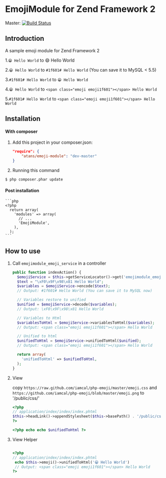 EmojiModule for Zend Framework 2
================================

Master: [![Build Status](https://secure.travis-ci.org/atans/EmojiModule.png?branch=master)](http://travis-ci.org/atans/EmojiModule)

Introduction
------------
A sample emoji module for Zend Framework 2

1.`😁 Hello World` to :smile: Hello World

2.`😁 Hello World` to `#1f601# Hello World` (You can save it to MySQL < 5.5)

3.`#1f601# Hello World` to `😁 Hello World`

4.`😁 Hello World` to `<span class="emoji emoji1f601"></span> Hello World`

5.`#1f601# Hello World` to `<span class="emoji emoji1f601"></span> Hello World`


Installation
------------

#### With composer

1. Add this project in your composer.json:

    ```json
    "require": {
        "atans/emoji-module": "dev-master"
    }
    ```

2. Running this command

  ```bash
  $ php composer.phar update
  ```

#### Post installation

    ```php
    <?php
      return array(
        'modules' => array(
          // ...
          'EmojiModule',
        ),
      );
    ```


How to use
-----------

1. Call `emojimodule_emoji_service` in a controller

    ```php
    public function indexAction() {
      $emojiService = $this->getServiceLocator()->get('emojimodule_emoji_service');
      $text = "\xF0\x9F\x98\x81 Hello World";
      $variables = $emojiService->encode($text);
      // Output: #1f601# Hello World (You can save it to MySQL now)

      // Variables restore to unified
      $unified = $emojiService->decode($variables);
      // Output: \xF0\x9F\x98\x81 Hello World

      // Variables to Html
      $variablesToHtml = $emojiService->variablesToHtml($variables);
      // Output: <span class="emoji emoji1f601"></span> Hello World

      // Unified to html
      $unifiedToHtml = $emojiService->unifiedToHtml($unified);
      // Output: <span class="emoji emoji1f601"></span> Hello World

      return array(
        'unifiedToHtml' => $unifiedToHtml,
      );
    }
    ```

2. View

    copy `https://raw.github.com/iamcal/php-emoji/master/emoji.css` and `https://github.com/iamcal/php-emoji/blob/master/emoji.png`
    to '/public/css/'

    ```php
    <?php
    // application/index/index/index.phtml
    $this->headLink()->appendStylesheet($this->basePath() . '/public/css/emoji.css');
    ?>

    <?php echo echo $unifiedToHtml ?>
    ```

3. View Helper

    ```php
    
    <?php
    // application/index/index/index.phtml
     echo $this->emoji()->unifiedToHtml('😁 Hello World')
     // Output: <span class="emoji emoji1f601"></span> Hello World
    ?>

    ```
